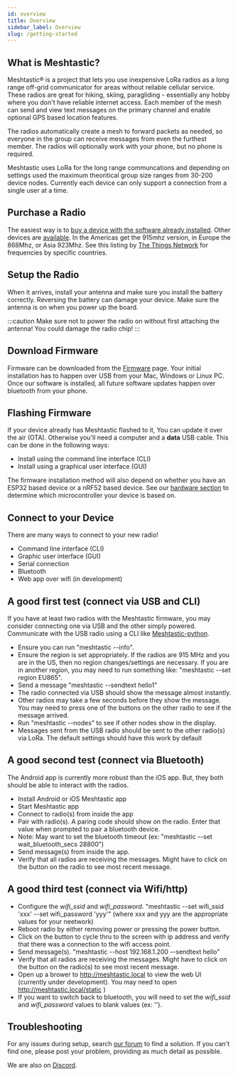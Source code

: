 ```yaml
---
id: overview
title: Overview
sidebar_label: Overview
slug: /getting-started
---
```


## What is Meshtastic?

Meshtastic® is a project that lets you use inexpensive LoRa radios as a long range off-grid communicator for areas without reliable cellular service. These radios are great for hiking, skiing, paragliding - essentially any hobby where you don't have reliable internet access. Each member of the mesh can send and view text messages on the primary channel and enable optional GPS based location features.

The radios automatically create a mesh to forward packets as needed, so everyone in the group can receive messages from even the furthest member. The radios will optionally work with your phone, but no phone is required.

Meshtastic uses LoRa for the long range communcations and depending on settings used the maximum theoritical group size ranges from 30-200 device nodes. Currently each device can only support a connection from a single user at a time.

## Purchase a Radio

The easiest way is to [buy a device with the software already installed](https://www.aliexpress.com/item/4001178678568.html). Other devices are [available](/docs/hardware/tbeam-hardware). In the Americas get the 915mhz version, in Europe the 868Mhz, or Asia 923Mhz. See this listing by [The Things Network](https://www.thethingsnetwork.org/docs/lorawan/frequencies-by-country.html) for frequencies by specific countries.

## Setup the Radio

When it arrives, install your antenna and make sure you install the battery correctly. Reversing the battery can damage your device. Make sure the antenna is on when you power up the board.

:::caution
Make sure not to power the radio on without first attaching the antenna! You could damage the radio chip!
:::

## Download Firmware

Firmware can be downloaded from the [Firmware](/firmware) page. Your initial installation has to happen over USB from your Mac, Windows or Linux PC. Once our software is installed, all future software updates happen over bluetooth from your phone.

## Flashing Firmware

If your device already has Meshtastic flashed to it, You can update it over the air (OTA). Otherwise you'll need a computer and a **data** USB cable. This can be done in the following ways:

- Install using the command line interface (CLI)
- Install using a graphical user interface (GUI)

The firmware installation method will also depend on whether you have an ESP32 based device or a nRF52 based device. See our [hardware section](/docs/hardware) to determine which microcontroller your device is based on.

## Connect to your Device

There are many ways to connect to your new radio!

- Command line interface (CLI)
- Graphic user interface (GUI)
- Serial connection
- Bluetooth
- Web app over wifi (in development)

## A good first test (connect via USB and CLI)

If you have at least two radios with the Meshtastic firmware, you may consider connecting one via USB and the other simply powered. Communicate with the USB radio using a CLI like [Meshtastic-python](https://meshtastic.org/docs/software/python/python-installation).

- Ensure you can run "meshtastic --info".
- Ensure the region is set appropriately. If the radios are 915 MHz and you are in the US, then no region changes/settings are necessary. If you are in another region, you may need to run something like: "meshtastic --set region EU865".
- Send a message "meshtastic --sendtext hello1"
- The radio connected via USB should show the message almost instantly.
- Other radios may take a few seconds before they show the message. You may need to press one of the buttons on the other radio to see if the message arrived.
- Run "meshtastic --nodes" to see if other nodes show in the display.
- Messages sent from the USB radio should be sent to the other radio(s) via LoRa. The default settings should have this work by default

## A good second test (connect via Bluetooth)

The Android app is currently more robust than the iOS app. But, they both should be able to interact with the radios.

- Install Android or iOS Meshtastic app
- Start Meshtastic app
- Connect to radio(s) from inside the app
- Pair with radio(s). A paring code should show on the radio. Enter that value when prompted to pair a bluetooth device.
- Note: May want to set the bluetooth timeout (ex: "meshtastic --set wait_bluetooth_secs 28800")
- Send message(s) from inside the app.
- Verify that all radios are receiving the messages. Might have to click on the button on the radio to see most recent message.

## A good third test (connect via Wifi/http)

- Configure the _wifi_ssid_ and _wifi_password_. "meshtastic --set wifi_ssid 'xxx' --set wifi_password 'yyy'" (where xxx and yyy are the appropriate values for your neetwork)
- Reboot radio by either removing power or pressing the power button.
- Click on the button to cycle thru to the screen with ip address and verify that there was a connection to the wifi access point.
- Send message(s). "meshtastic --host 192.168.1.200 --sendtext hello"
- Verify that all radios are receiving the messages. Might have to click on the button on the radio(s) to see most recent message.
- Open up a brower to http://meshtastic.local to view the web UI (currently under development). You may need to open http://meshtastic.local/static )
- If you want to switch back to bluetooth, you will need to set the _wifi_ssid_ and _wifi_password_ values to blank values (ex: '').

## Troubleshooting

For any issues during setup, search [our forum](https://meshtastic.discourse.group) to find a solution. If you can't find one, please post your problem, providing as much detail as possible.

We are also on [Discord](https://discord.gg/UQJ5QuM7vq).

